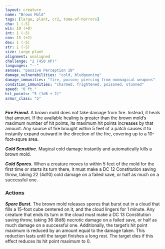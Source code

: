 ```yaml
---
layout: creature
name: "Brown Mold"
tags: [large, plant, cr2, tome-of-horrors]
cha: 1 (-5)
wis: 10 (+0)
int: 1 (-5)
con: 15 (+2)
dex: 1 (-5)
str: 1 (-5)
size: Large plant
alignment: unaligned
challenge: "2 (450 XP)"
languages: "--"
senses: "passive Perception 10"
damage_vulnerabilities: "cold, bludgeoning"
damage_immunities: "fire, poison; piercing from nonmagical weapons"
condition_immunities: "charmed, frightened, poisoned, stunned"
speed: "0 ft."
hit_points: "5 (1d6 + 2)"
armor_class: "5"
---
```


***Fire Friend.*** A brown mold does not take damage from fire. Instead,
it heals that amount. If the available healing is greater than the brown
mold’s maximum number of hit points, its maximum hit points increases
by that amount.  Any source of fire brought within 5 feet of a patch causes it to instantly expand outward in the direction of the fire, covering up to a 10-foot-squre area.

***Cold Sensitive.*** Magical cold damage instantly and automatically kills
a brown mold.

***Cold Spores.*** When a creature moves to within 5 feet of the mold for the first time or starts its turn there, it must make a DC 12 Constitution saving throw, taking 22 (4d10) cold damage on a failed save, or half as much on a successful one.

### Actions

***Spore Burst.*** The brown mold releases spores that burst out in a
cloud that fills a 15-foot cube centered on it, and the cloud lingers for 1
minute. Any creature that ends its turn in the cloud must make a DC 13
Constitution saving throw, taking 36 (8d8) necrotic damage on a failed
save, or half as much damage on a successful one. Additionally, the
target’s hit point maximum is reduced by an amount equal to the damage
taken. This reduction lasts until the target finishes a long rest. The target
dies if this effect reduces its hit point maximum to 0.
